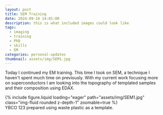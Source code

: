 ```yaml
---
layout: post
title: SEM Training
date: 2024-09-18 14:01:00
description: this is what included images could look like
tags:
  - imaging
  - training
  - PhD
  - skills
  - EM
categories: personal-updates
thumbnail: assets/img/SEM1.jpg
---
```

Today I continued my EM training. This time I took on SEM, a technique I haven't spent much time on previously. With my current work focusing more on superconductors I am looking into the topography of templated samples and their composition using EDAX.

<div class="row mt-3">
    <div class="col-sm mt-3 mt-md-0">
        {% include figure.liquid loading="eager" path="assets/img/SEM1.jpg" class="img-fluid rounded z-depth-1" zoomable=true %}
    </div>
</div>
<div class="caption">
    YBCO 123 prepared using waste plastic as a template.
</div>